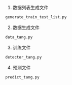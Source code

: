 1. 数据列表生成文件

```python
generate_train_test_list.py
```

2. 数据生成文件

```python
data_tang.py
```

3. 训练文件

```python
detector_tang.py
```

4. 预测文件

```python
predict_tang.py
```